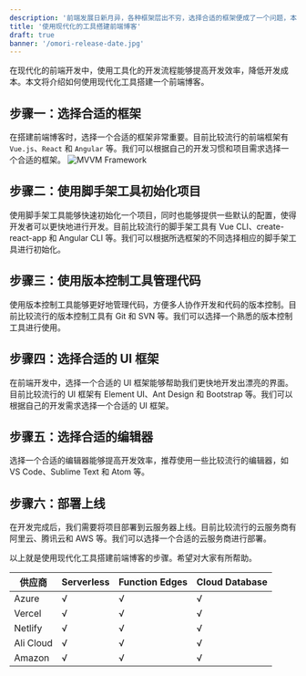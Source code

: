 ```yaml
---
description: '前端发展日新月异，各种框架层出不穷，选择合适的框架便成了一个问题，本文从一个实际的项目出发，介绍如何选择适合的技术，让项目能快速可控的完成。'
title: '使用现代化的工具搭建前端博客'
draft: true
banner: '/omori-release-date.jpg'
---
```


在现代化的前端开发中，使用工具化的开发流程能够提高开发效率，降低开发成本。本文将介绍如何使用现代化工具搭建一个前端博客。

## 步骤一：选择合适的框架

在搭建前端博客时，选择一个合适的框架非常重要。目前比较流行的前端框架有 `Vue.js`、`React` 和 `Angular` 等。我们可以根据自己的开发习惯和项目需求选择一个合适的框架。
![MVVM Framework](/1_PNlbgb05IwSxOhAz0aA2rg-1024x501.png)

## 步骤二：使用脚手架工具初始化项目

使用脚手架工具能够快速初始化一个项目，同时也能够提供一些默认的配置，使得开发者可以更快地进行开发。目前比较流行的脚手架工具有 Vue CLI、create-react-app 和 Angular CLI 等。我们可以根据所选框架的不同选择相应的脚手架工具进行初始化。

## 步骤三：使用版本控制工具管理代码

使用版本控制工具能够更好地管理代码，方便多人协作开发和代码的版本控制。目前比较流行的版本控制工具有 Git 和 SVN 等。我们可以选择一个熟悉的版本控制工具进行使用。

## 步骤四：选择合适的 UI 框架

在前端开发中，选择一个合适的 UI 框架能够帮助我们更快地开发出漂亮的界面。目前比较流行的 UI 框架有 Element UI、Ant Design 和 Bootstrap 等。我们可以根据自己的开发需求选择一个合适的 UI 框架。

## 步骤五：选择合适的编辑器

选择一个合适的编辑器能够提高开发效率，推荐使用一些比较流行的编辑器，如 VS Code、Sublime Text 和 Atom 等。

## 步骤六：部署上线

在开发完成后，我们需要将项目部署到云服务器上线。目前比较流行的云服务商有阿里云、腾讯云和 AWS 等。我们可以选择一个合适的云服务商进行部署。

以上就是使用现代化工具搭建前端博客的步骤。希望对大家有所帮助。

| 供应商    | Serverless | Function Edges | Cloud Database |
| --------- | ---------- | -------------- | -------------- |
| Azure     | √          | √              | √              |
| Vercel    | √          | √              | √              |
| Netlify   | √          | √              | √              |
| Ali Cloud | √          | √              | √              |
| Amazon    | √          | √              | √              |
